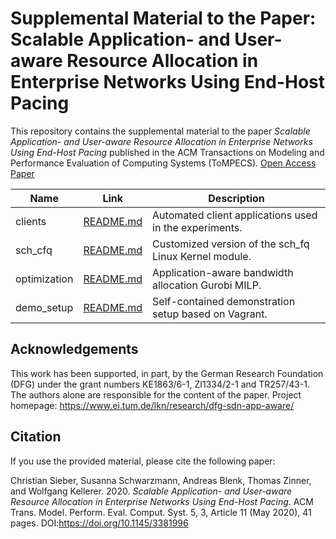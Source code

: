 # Supplemental Material to the Paper: Scalable Application- and User-aware Resource Allocation in Enterprise Networks Using End-Host Pacing

This repository contains the supplemental material to the paper *Scalable Application- and User-aware Resource Allocation in Enterprise Networks Using End-Host Pacing* published in the ACM Transactions on Modeling and Performance Evaluation of Computing Systems (ToMPECS). [Open Access Paper](https://doi.org/10.1145/3381996)

| Name         | Link                                | Description                                            |
|--------------|-------------------------------------|--------------------------------------------------------|
| clients      | [README.md](clients/README.md)      | Automated client applications used in the experiments. |
| sch\_cfq     | [README.md](sch_cfq/README.md)      | Customized version of the sch\_fq Linux Kernel module. |
| optimization | [README.md](optimization/README.md) | Application-aware bandwidth allocation Gurobi MILP.    |
| demo\_setup  | [README.md](demo_setup/README.md)   | Self-contained demonstration setup based on Vagrant.   |

## Acknowledgements

This work has been supported, in part, by the German Research Foundation (DFG) under the grant numbers KE1863/6-1,
ZI1334/2-1 and TR257/43-1. The authors alone are responsible for the content of the paper. Project homepage: https://www.ei.tum.de/lkn/research/dfg-sdn-app-aware/

## Citation

If you use the provided material, please cite the following paper:

Christian Sieber, Susanna Schwarzmann, Andreas Blenk, Thomas Zinner, and Wolfgang Kellerer. 2020. *Scalable Application- and User-aware Resource Allocation in Enterprise Networks Using End-Host Pacing*. ACM Trans. Model. Perform. Eval. Comput. Syst. 5, 3, Article 11 (May 2020), 41 pages. DOI:https://doi.org/10.1145/3381996
